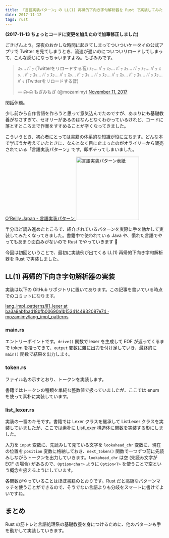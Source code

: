 ```yaml
---
title: 「言語実装パターン」の LL(1) 再帰的下向き字句解析器を Rust で実装してみた
date: 2017-11-12
tags: rust
---
```


**(2017-11-13 ちょっとコードに変更を加えたので加筆修正しました)**

ごきげんよう。深夜のおかしな時間に起きてしまってついついケータイの公式アプリで Twitter を見てしまうとき、流速が遅いのについついリロードしてしまって、こんな感じになっちゃいますよね。もざみみです。

<blockquote class="twitter-tweet" data-lang="en"><p lang="ja" dir="ltr">ｽｯ... ﾊﾟｯ (Twitterをリロードする音) ｽｯ... ﾊﾟｯ ｽｯ... ﾊﾟｯ ｽｯ... ﾊﾟｯ ｽｯ... ﾊﾟｯ ｽｯ... ﾊﾟｯ ｽｯ... ﾊﾟｯ ｽｯ... ﾊﾟｯ ｽｯ... ﾊﾟｯ ｽｯ... ﾊﾟｯ ｽｯ... ﾊﾟｯ ｽｯ... ﾊﾟｯ ｽｯ... ﾊﾟｯ ｽｯ... ﾊﾟｯ (Twitterをリロードする音)</p>&mdash; ᕱ⑅ᕱ もざみもざ (@mozamimy) <a href="https://twitter.com/mozamimy/status/929406274709569536?ref_src=twsrc%5Etfw">November 11, 2017</a></blockquote>
<script async src="https://platform.twitter.com/widgets.js" charset="utf-8"></script>

閑話休題。

少し前から自作言語を作ろうと思って意気込んでたのですが、あまりにも基礎教養がなさすぎて、セオリーがあるのはなんとなくわかっているけれど、コードに落とすところまで作業をすすめることが辛くなってきました。

こういうとき、初心者にとっては書籍の体系的な知識が役に立ちます。どんな本で学ぼうか考えていたときに、なんとなく目に止まったのがオライリーから販売されている「言語実装パターン」です。即ポチってしまいました。

<a href="https://www.oreilly.co.jp/books/9784873115320/">
  O'Reilly Japan - 言語実装パターン

  <img alt='言語実装パターン表紙' src='/2017/11/12/lang_impl_patterns_2_2/lang_impl_patterns.jpg' style="width: 200px;">
</a>

半分ほど読み進めたところで、紹介されているパターンを実際に手を動かして実装してみたくなってきました。書籍中で使われている Java や、慣れた言語でやってもあまり面白みがないので Rust でやっていきます :muscle:

今回は初回ということで、最初に実装例が出てくる LL(1) 再帰的下向き字句解析器を Rust で実装しました。

## LL(1) 再帰的下向き字句解析器の実装

実装は以下の GitHub リポジトリに置いてあります。この記事を書いている時点でのコミットになります。

[lang\_impl\_patterns/ll1\_lexer at ba3a9abfbad18bfb00690a1b1534144932087e74 · mozamimy/lang\_impl\_patterns](https://github.com/mozamimy/lang_impl_patterns/tree/ba3a9abfbad18bfb00690a1b1534144932087e74/ll1_lexer)

### main.rs

<script src="https://gist-it.appspot.com/github/mozamimy/lang_impl_patterns/raw/ba3a9abfbad18bfb00690a1b1534144932087e74/ll1_lexer/src/main.rs"></script>

エントリーポイントです。`drive()` 関数で lexer を生成して EOF が返ってくるまで token を拾ってきて、`output` 変数に雑に出力を付け足していき、最終的に `main()` 関数で結果を出力します。

### token.rs

<script src="https://gist-it.appspot.com/github/mozamimy/lang_impl_patterns/raw/ba3a9abfbad18bfb00690a1b1534144932087e74/ll1_lexer/src/token.rs"></script>

ファイル名の示すとおり、トークンを実装します。

書籍ではトークンの種類を単純な整数値で扱っていましたが、ここでは enum を使って素朴に実装しています。

### list\_lexer.rs

<script src="https://gist-it.appspot.com/github/mozamimy/lang_impl_patterns/raw/ba3a9abfbad18bfb00690a1b1534144932087e74/ll1_lexer/src/list_lexer.rs"></script>

実装の一番のキモです。書籍では Lexer クラスを継承して ListLexer クラスを実装していましたが、ここでは素朴に ListLexer 構造体に関数を実装する形にしました。

入力を `input` 変数に、先読みして見ている文字を `lookahead_chr` 変数に、現在の位置を `position` 変数に格納しておき、`next_token()` 関数で一つずつ前に先読みしながらトークンを出力していきます。`lookahead_chr` は空 (先読み文字が EOF の場合) があるので、`Option<char>` ように `Option<T>` を使うことで空という概念を扱えるようにしています。

各関数がやっていることはほぼ書籍のとおりです。Rust だと高級なパターンマッチを使うことができるので、そうでない言語よりも分岐をスマートに書けてよいですね。

## まとめ

Rust の筋トレと言語処理系の基礎教養を身につけるために、他のパターンも手を動かして実装していきます。
